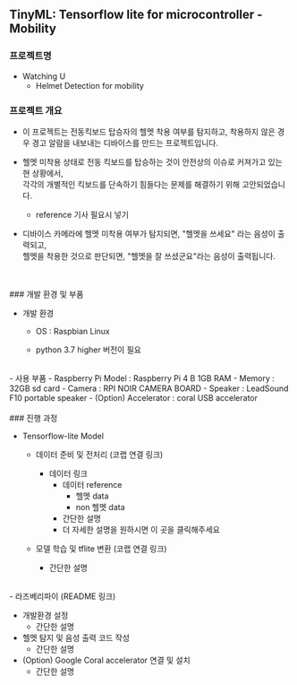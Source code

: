 ## TinyML: Tensorflow lite for microcontroller - Mobility


### 프로젝트명



- Watching U
  - Helmet Detection for mobility   
   
   
### 프로젝트 개요   



- 이 프로젝트는 전동킥보드 탑승자의 헬멧 착용 여부를 탐지하고, 착용하지 않은 경우 경고 알람을 내보내는 디바이스를 만드는 프로젝트입니다.



- 헬멧 미착용 상태로 전동 킥보드를 탑승하는 것이 안전상의 이슈로 커져가고 있는 현 상황에서,  
  각각의 개별적인 킥보드를 단속하기 힘들다는 문제를 해결하기 위해 고안되었습니다.
  - reference 기사 필요시 넣기



- 디바이스 카메라에 헬멧 미착용 여부가 탐지되면, "헬멧을 쓰세요" 라는 음성이 출력되고,  
  헬멧을 착용한 것으로 판단되면, "헬멧을 잘 쓰셨군요"라는 음성이 출력됩니다.


  
<br>
<br>
### 개발 환경 및 부품



- 개발 환경

  - OS : Raspbian Linux

  - python 3.7 higher 버전이 필요
<br>
- 사용 부품
  - Raspberry Pi Model : Raspberry Pi 4 B 1GB RAM
  - Memory : 32GB sd card
  - Camera : RPI NOIR CAMERA BOARD
  - Speaker : LeadSound F10 portable speaker
  - (Option) Accelerator : coral USB accelerator



<br>
<br>
### 진행 과정

- Tensorflow-lite Model

  - 데이터 준비 및 전처리 (코랩 연결 링크)

    - 데이터 링크
      - 데이터 reference
        - 헬멧 data
        - non 헬멧 data
      - 간단한 설명
      - 더 자세한 설명을 원하시면 이 곳을 클릭해주세요

  - 모델 학습 및 tflite 변환 (코랩 연결 링크)

    - 간단한 설명

    
<br>
- 라즈베리파이 (README 링크)

  - 개발환경 설정
    - 간단한 설명
  - 헬멧 탐지 및 음성 출력 코드 작성
    - 간단한 설명
  - (Option) Google Coral accelerator 연결 및 설치
    - 간단한 설명


